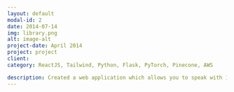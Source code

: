 ```yaml
---
layout: default
modal-id: 2
date: 2014-07-14
img: library.png
alt: image-alt
project-date: April 2014
project: project
client:
category: ReactJS, Tailwind, Python, Flask, PyTorch, Pinecone, AWS

description: Created a web application which allows you to speak with 100+ public domain books, including Meditations, A Book of Remarkable Criminals, etc.  as well as famous charactes such as Jeff Bezos <br> Created scripts to automate downloading, vectorizing, and book cover generation for all books and texts (like customer briefs). Custom Search Algorithm with Pinecone to provide the proper context to GPT-3 and bring the book’s personalities to life.  Frontend design with Tailwind, React, and Framer Motion to enthrall the user.
---
```


